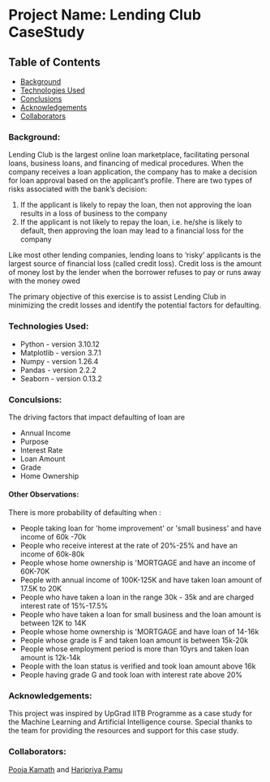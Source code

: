 # Project Name: Lending Club CaseStudy 

## Table of Contents
* [Background](https://github.com/Pookam90/LendingClubCaseStudy/blob/main/README.md#background)
* [Technologies Used](https://github.com/Pookam90/LendingClubCaseStudy/blob/main/README.md#technologies-used)
* [Conclusions](https://github.com/Pookam90/LendingClubCaseStudy/blob/main/README.md#conculsions)
* [Acknowledgements](https://github.com/Pookam90/LendingClubCaseStudy/blob/main/README.md#acknowledgements)
* [Collaborators](https://github.com/Pookam90/LendingClubCaseStudy/blob/main/README.md#collaborators)

### Background:
Lending Club is the largest online loan marketplace, facilitating personal loans, business loans, and financing of medical procedures. When the company receives a loan application, the company has to make a decision for loan approval based on the applicant’s profile. There are two types of risks associated with the bank’s decision:
1. If the applicant is likely to repay the loan, then not approving the loan results in a loss of business to the company
2. If the applicant is not likely to repay the loan, i.e. he/she is likely to default, then approving the loan may lead to a financial loss for the company

Like most other lending companies, lending loans to ‘risky’ applicants is the largest source of financial loss (called credit loss). Credit loss is the amount of money lost by the lender when the borrower refuses to pay or runs away with the money owed

The primary objective of this exercise is to assist Lending Club in minimizing the credit losses and identify the potential factors for defaulting.

### Technologies Used:
* Python - version 3.10.12
* Matplotlib - version 3.7.1
* Numpy - version 1.26.4
* Pandas - version 2.2.2
* Seaborn - version 0.13.2

### Conculsions:
The driving factors that impact defaulting of loan are
* Annual Income
* Purpose
* Interest Rate
* Loan Amount
* Grade
* Home Ownership

#### Other Observations:

There is more probability of defaulting when :

* People taking loan for 'home improvement' or 'small business' and have income of 60k -70k
* People who receive interest at the rate of 20%-25% and have an income of 60k-80k
* People whose home ownership is 'MORTGAGE and have an income of 60K-70K
* People with annual income of 100K-125K and have taken loan amount of 17.5K to 20K
* People who have taken a loan in the range 30k - 35k and are charged interest rate of 15%-17.5%
* People who have taken a loan for small business and the loan amount is between 12K to 14K
* People whose home ownership is 'MORTGAGE and have loan of 14-16k
* People whose grade is F and taken loan amount is between 15k-20k
* People whose employment period is more than 10yrs and taken loan amount is 12k-14k
* People with the loan status is verified and took loan amount above 16k
* People having grade G and took loan with interest rate above 20%

### Acknowledgements:
This project was inspired by UpGrad IITB Programme as a case study for the Machine Learning and Artificial Intelligence course.
Special thanks to the team for providing the resources and support for this case study.

### Collaborators:
 [Pooja Kamath](https://github.com/Pookam90) and  [Haripriya Pamu](https://github.com/HaripriyaPamu)
